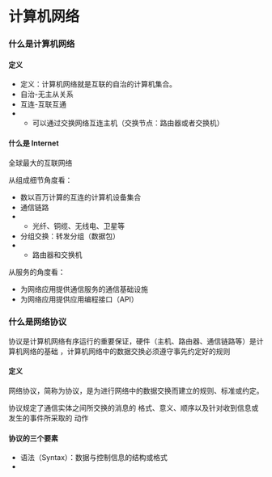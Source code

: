 计算机网络
==

### 什么是计算机网络

#### 定义

- 定义：计算机网络就是互联的自治的计算机集合。
- 自治-无主从关系
- 互连-互联互通
-
    - 可以通过交换网络互连主机（交换节点：路由器或者交换机）

#### 什么是 Internet

全球最大的互联网络

从组成细节角度看：

- 数以百万计算的互连的计算机设备集合
- 通信链路
-
    - 光纤、铜缆、无线电、卫星等
- 分组交换：转发分组（数据包）
-
    - 路由器和交换机

从服务的角度看：

- 为网络应用提供通信服务的通信基础设施
- 为网络应用提供应用编程接口（API）

### 什么是网络协议
协议是计算机网络有序运行的重要保证，硬件（主机、路由器、通信链路等）是计算机网络的基础 ，计算机网络中的数据交换必须遵守事先约定好的规则

#### 定义
网络协议，简称为协议，是为进行网络中的数据交换而建立的规则、标准或约定。

协议规定了通信实体之间所交换的消息的 格式、意义、顺序以及针对收到信息或发生的事件所采取的 动作

#### 协议的三个要素
- 语法（Syntax）：数据与控制信息的结构或格式
- 
